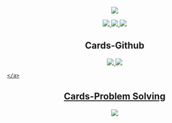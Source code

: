 

<p align="center">
<img src="https://capsule-render.vercel.app/api?type=soft&color=gradient&height=200&section=header&text=JungIn%20Yeon%20🌱&fontSize=70&fontColor=2E2E2E&animation=fadeIn/">
</p>

<p align="center">
    <a href="https://eboong.tistory.com/">
        <img src="http://img.shields.io/badge/-Tech%20blog-black?style=flat-square&logo=github"/>
    </a>
    <a href="https://www.linkedin.com/in/%EC%A0%95%EC%9D%B8-%EC%97%B0-093682204/">
        <img src="https://img.shields.io/badge/-LinkedIn-blue?style=flat-square&logo=Linkedin&logoColor=white"/>
    </a>
    <a href="mailto:0206dus@gmail.com">
        <img src="https://img.shields.io/badge/Gmail-d14836?style=flat-square&logo=Gmail&logoColor=white"/>
    </a>
</p>
  
  
  
<h2 align="center">Cards-Github</h2>
<p align="center">
    <a href="https://github.com/yeonjungin/">
        <img src="https://github-readme-stats.vercel.app/api?username=yeonjungin&theme=radical"/>
        <img src="https://github-readme-stats.vercel.app/api/top-langs/?username=yeonjungin&layout=compact&theme=radical"/>
    </a>
    <a href="https://github.com/yeonjungin/">
       
    </a>
</p>



<h2 align="center">Cards-Problem Solving</h2>
<p align="center">
    <a href="https://solved.ac/dswjddls/">
        <img src="http://mazassumnida.wtf/api/v2/generate_badge?boj=dswjddls"/>
    </a>
</p>
